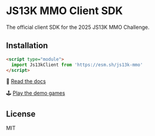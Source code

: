 # JS13K MMO Client SDK

The official client SDK for the 2025 JS13K MMO Challenge.

## Installation

```html
<script type="module">
  import Js13kClient from 'https://esm.sh/js13k-mmo'
</script>
```

📖 [Read the docs](https://mmo.js13kgames.com])

🕹️ [Play the demo games](https://mmo.js13kgames.com/demos)

## License

MIT
